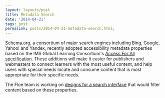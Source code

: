 ```yaml
---
layout: layouts/post
title: Metadata Search
date: '2014-04-21'
tags: post
permalink: posts/2014-04-21-metadata-search.html;
---
```

<p><a href="http://schema.org/">Schema.org</a>, a consortium of major search
engines including Bing, Google, Yahoo! and Yandex, recently adopted accessibility
metadata properties based on the IMS Global Learning Consortium's <a href=
"http://www.imsglobal.org/accessibility">Access For All specification</a>.
These additions will make it easier for publishers and webmasters to connect
learners with the most useful content, and help users with special needs locate
and consume content that is most appropriate for their specific needs.
</p>
<p>The Floe team is working on <a href="http://wiki.fluidproject.org/download/a
ttachments/37855787/metadata-search.pdf?version=1&modificationDate=1397078966717
&api=v2">designs for a search interface</a> that would filter content based on
these properties.
</p>
